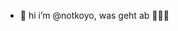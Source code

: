 - 👋 hi i’m @notkoyo, was geht ab 🫵🏼🤠

<!---
notkoyo/notkoyo is a ✨ special ✨ repository because its `README.md` (this file) appears on your GitHub profile.
You can click the Preview link to take a look at your changes.
--->
